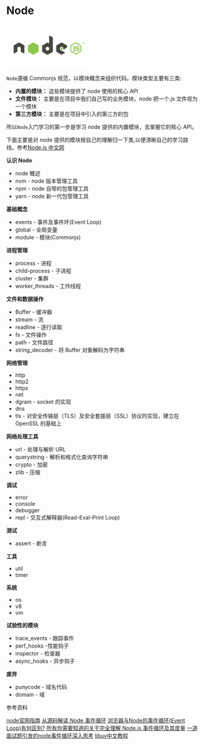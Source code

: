 # Node

![nodejs](./img/node.png)

`Node`遵循 Commonjs 规范，以模块概念来组织代码。模块类型主要有三类:

-   **内置的模块：** 这些模块提供了 node 使用的核心 API
-   **文件模块：** 主要是在项目中我们自己写的业务模块，node 把一个.js 文件视为一个模块
-   **第三方模块：** 主要是在项目中引入的第三方的包

所以`Node`入门学习的第一步是学习 node 提供的内置模块，去掌握它的核心 API。

下面主要是对 node 提供的模块按自己的理解归一下类,以便清晰自己的学习路线。参考[Node.js 中文网](http://nodejs.cn/api/)

**认识 Node**

-   node 概述
-   nvm - node 版本管理工具
-   npm - node 自带的包管理工具
-   yarn - node 新一代包管理工具

**基础概念**

-   events - 事件及事件环(Event Loop)
-   global - 全局变量
-   module - 模块(Commonjs)

**进程管理**

-   process - 进程
-   child-process - 子进程
-   cluster - 集群
-   worker_threads - 工作线程

**文件和数据操作**

-   Buffer - 缓冲器
-   stream - 流
-   readline - 逐行读取
-   fs - 文件操作
-   path - 文件路径
-   string_decoder - 将 Buffer 对象解码为字符串

**网络管理**

-   http
-   http2
-   https
-   net
-   dgram - socket 的实现
-   dns
-   tls - 对安全传输层（TLS）及安全套接层（SSL）协议的实现，建立在 OpenSSL 的基础上

**网络处理工具**

-   url - 处理与解析 URL
-   querystring - 解析和格式化查询字符串
-   crypto - 加密
-   zlib - 压缩

**调试**

-   error
-   console
-   debugger
-   repl - 交互式解释器(Read-Eval-Print Loop)

**测试**

-   assert - 断言

**工具**

-   util
-   timer

**系统**

-   os
-   v8
-   vm

**试验性的模块**

-   trace_events - 跟踪事件
-   perf_hooks -性能钩子
-   inspector - 检查器
-   async_hooks - 异步钩子

**废弃**

-   punycode - 域名代码
-   domain - 域


参考资料

[node官网指南](https://nodejs.org/zh-cn/docs/guides/)
[从源码解读 Node 事件循环](https://juejin.im/post/5d439f016fb9a06b29752d5a#heading-5)
[浏览器与Node的事件循环(Event Loop)有何区别?](https://juejin.im/post/5c337ae06fb9a049bc4cd218#heading-22)
[所有你需要知道的关于完全理解 Node.js 事件循环及其度量](https://juejin.im/post/5984816a518825265674c8f6#heading-0)
[一道面试题引发的node事件循环深入思考](https://juejin.im/post/5cf25a19f265da1bba58ec43#heading-2)
[libuv中文教程](http://luohaha.github.io/Chinese-uvbook/index.html)